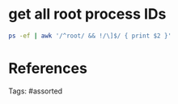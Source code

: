# get all root process IDs
```bash
ps -ef | awk '/^root/ && !/\]$/ { print $2 }'
```

# References

Tags:
    #assorted
